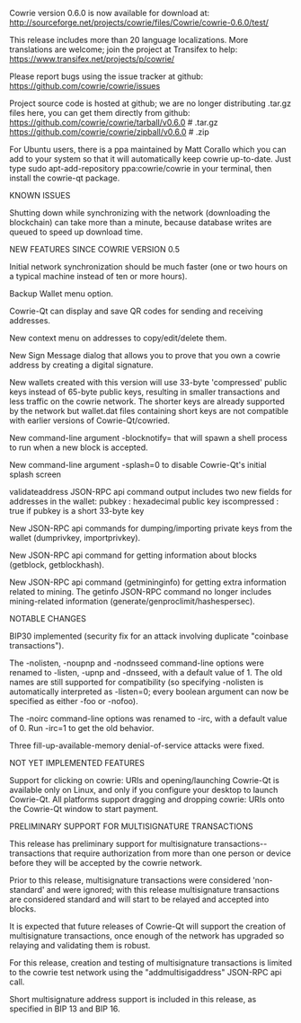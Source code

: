 Cowrie version 0.6.0 is now available for download at:
http://sourceforge.net/projects/cowrie/files/Cowrie/cowrie-0.6.0/test/

This release includes more than 20 language localizations.
More translations are welcome; join the
project at Transifex to help:
https://www.transifex.net/projects/p/cowrie/

Please report bugs using the issue tracker at github:
https://github.com/cowrie/cowrie/issues

Project source code is hosted at github; we are no longer
distributing .tar.gz files here, you can get them
directly from github:
https://github.com/cowrie/cowrie/tarball/v0.6.0  # .tar.gz
https://github.com/cowrie/cowrie/zipball/v0.6.0  # .zip

For Ubuntu users, there is a ppa maintained by Matt Corallo which
you can add to your system so that it will automatically keep
cowrie up-to-date.  Just type
sudo apt-add-repository ppa:cowrie/cowrie
in your terminal, then install the cowrie-qt package.


KNOWN ISSUES

Shutting down while synchronizing with the network
(downloading the blockchain) can take more than a minute,
because database writes are queued to speed up download
time.


NEW FEATURES SINCE COWRIE VERSION 0.5

Initial network synchronization should be much faster
(one or two hours on a typical machine instead of ten or more
hours).

Backup Wallet menu option.

Cowrie-Qt can display and save QR codes for sending
and receiving addresses.

New context menu on addresses to copy/edit/delete them.

New Sign Message dialog that allows you to prove that you
own a cowrie address by creating a digital
signature.

New wallets created with this version will
use 33-byte 'compressed' public keys instead of
65-byte public keys, resulting in smaller
transactions and less traffic on the cowrie
network. The shorter keys are already supported
by the network but wallet.dat files containing
short keys are not compatible with earlier
versions of Cowrie-Qt/cowried.

New command-line argument -blocknotify=<command>
that will spawn a shell process to run <command> 
when a new block is accepted.

New command-line argument -splash=0 to disable
Cowrie-Qt's initial splash screen

validateaddress JSON-RPC api command output includes
two new fields for addresses in the wallet:
pubkey : hexadecimal public key
iscompressed : true if pubkey is a short 33-byte key

New JSON-RPC api commands for dumping/importing
private keys from the wallet (dumprivkey, importprivkey).

New JSON-RPC api command for getting information about
blocks (getblock, getblockhash).

New JSON-RPC api command (getmininginfo) for getting
extra information related to mining. The getinfo
JSON-RPC command no longer includes mining-related
information (generate/genproclimit/hashespersec).



NOTABLE CHANGES

BIP30 implemented (security fix for an attack involving
duplicate "coinbase transactions").

The -nolisten, -noupnp and -nodnsseed command-line
options were renamed to -listen, -upnp and -dnsseed,
with a default value of 1. The old names are still
supported for compatibility (so specifying -nolisten
is automatically interpreted as -listen=0; every
boolean argument can now be specified as either
-foo or -nofoo).

The -noirc command-line options was renamed to
-irc, with a default value of 0. Run -irc=1 to
get the old behavior.

Three fill-up-available-memory denial-of-service
attacks were fixed.


NOT YET IMPLEMENTED FEATURES

Support for clicking on cowrie: URIs and
opening/launching Cowrie-Qt is available only on Linux,
and only if you configure your desktop to launch
Cowrie-Qt. All platforms support dragging and dropping
cowrie: URIs onto the Cowrie-Qt window to start
payment.


PRELIMINARY SUPPORT FOR MULTISIGNATURE TRANSACTIONS

This release has preliminary support for multisignature
transactions-- transactions that require authorization
from more than one person or device before they
will be accepted by the cowrie network.

Prior to this release, multisignature transactions
were considered 'non-standard' and were ignored;
with this release multisignature transactions are
considered standard and will start to be relayed
and accepted into blocks.

It is expected that future releases of Cowrie-Qt
will support the creation of multisignature transactions,
once enough of the network has upgraded so relaying
and validating them is robust.

For this release, creation and testing of multisignature
transactions is limited to the cowrie test network using
the "addmultisigaddress" JSON-RPC api call.

Short multisignature address support is included in this
release, as specified in BIP 13 and BIP 16.

